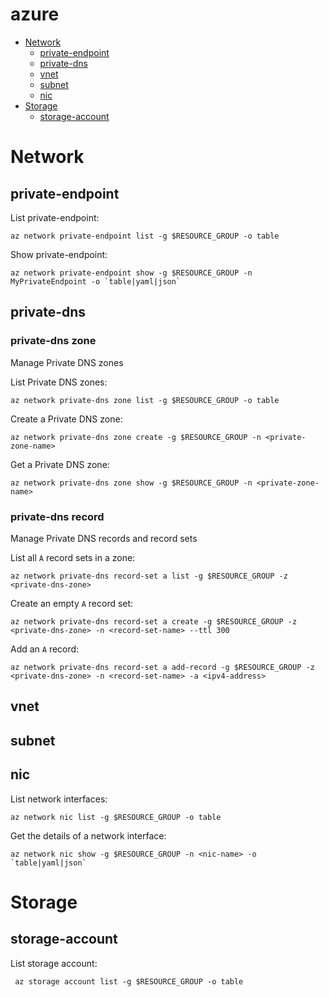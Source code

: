 # azure

<!-- TOC -->

- [Network](#Network)
    - [private-endpoint](#private-endpoint)
    - [private-dns](#private-dns)
    - [vnet](#vnet)
    - [subnet](#subnet)
    - [nic](#nic)
- [Storage](#Storage)
    - [storage-account](#storage-account)
    
    
# Network

## private-endpoint
List private-endpoint:
```
az network private-endpoint list -g $RESOURCE_GROUP -o table
```
Show private-endpoint:
```
az network private-endpoint show -g $RESOURCE_GROUP -n MyPrivateEndpoint -o `table|yaml|json`
```

## private-dns


### private-dns zone
Manage Private DNS zones

List Private DNS zones:
```
az network private-dns zone list -g $RESOURCE_GROUP -o table
```
Create a Private DNS zone:
```
az network private-dns zone create -g $RESOURCE_GROUP -n <private-zone-name>
```
Get a Private DNS zone:
```
az network private-dns zone show -g $RESOURCE_GROUP -n <private-zone-name>
```

### private-dns record
Manage Private DNS records and record sets

List all `A` record sets in a zone:
```
az network private-dns record-set a list -g $RESOURCE_GROUP -z <private-dns-zone>
```
Create an empty `A` record set:
```
az network private-dns record-set a create -g $RESOURCE_GROUP -z <private-dns-zone> -n <record-set-name> --ttl 300
```
Add an `A` record:
```
az network private-dns record-set a add-record -g $RESOURCE_GROUP -z <private-dns-zone> -n <record-set-name> -a <ipv4-address>
```

## vnet

## subnet

## nic
List network interfaces:
```
az network nic list -g $RESOURCE_GROUP -o table
```
Get the details of a network interface:
```
az network nic show -g $RESOURCE_GROUP -n <nic-name> -o `table|yaml|json`
```

# Storage

## storage-account
List storage account:
```
 az storage account list -g $RESOURCE_GROUP -o table
```

